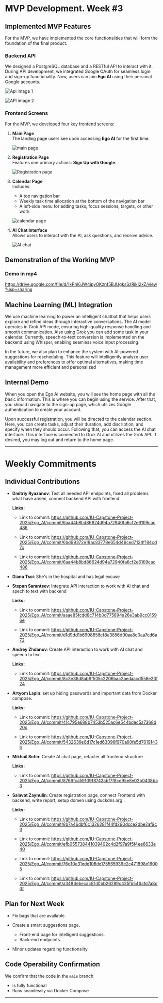 # MVP Development. Week #3

## Implemented MVP Features  

For the MVP, we have implemented the core functionalities that will form the foundation of the final product.  

### Backend API  
We designed a PostgreSQL database and a RESTful API to interact with it. During API development, we integrated Google OAuth for seamless login and sign-up functionality. Now, users can join **Ego AI** using their personal Google accounts.  

![Api image 1](https://github.com/setterwars/Capstone-project-2025/blob/main/API_page_1.png?raw=true)

![API image 2](https://github.com/setterwars/Capstone-project-2025/blob/main/API_page_2.png?raw=true)

### Frontend Screens  
For the MVP, we developed four key frontend screens:  

1. **Main Page**  
   The landing page users see upon accessing **Ego AI** for the first time.  

   ![main page](https://github.com/setterwars/Capstone-project-2025/blob/main/DEMO_main_page.png?raw=true)

2. **Registration Page**  
   Features one primary actions: **Sign Up with Google**.  

   ![Registration page](https://github.com/setterwars/Capstone-project-2025/blob/main/DEMO_auth_page.png?raw=true)

3. **Calendar Page**  
   Includes:  
   - A top navigation bar  
   - Weekly task time allocation at the bottom of the navigation bar  
   - A left-side menu for adding tasks, focus sessions, targets, or other work  

   ![calendar page](https://github.com/setterwars/Capstone-project-2025/blob/main/DEMO_calendar_page.png?raw=true)

4. **AI Chat Interface**  
   Allows users to interact with the AI, ask questions, and receive advice.  

   ![AI chat](https://github.com/setterwars/Capstone-project-2025/blob/main/DEMO_AI_chat.png?raw=true)

## Demonstration of the Working MVP  

### Demo in mp4
https://drive.google.com/file/d/1xPhl6JW4ipyOKznf5BJUgksSzRikI2xZ/view?usp=sharing

## Machine Learning (ML) Integration 

We use machine learning to power an intelligent chatbot that helps users explore and refine ideas through interactive conversations. The AI model operates in Grok API mode, ensuring high-quality response handling and smooth communication. Also using Grok you can add some task in your calendar. Currently, speech-to-text conversion is implemented on the backend using Whisper, enabling seamless voice input processing.

In the future, we also plan to enhance the system with AI-powered suggestions for rescheduling. This feature will intelligently analyze user availability and preferences to offer optimal alternatives, making time management more efficient and personalized

## Internal Demo  

When you open the Ego AI website, you will see the home page with all the basic information. This is where you can begin using the service. After that, you should navigate to the sign-up page, which utilizes Google authentication to create your account.

Upon successful registration, you will be directed to the calendar section. Here, you can create tasks, adjust their duration, add discription, and specify when they should occur.
Following that, you can access the AI chat interface. This interface is connected to Grok AI and utilizes the Grok API. If desired, you may log out and return to the home page.

---  

# Weekly Commitments  

## Individual Contributions  

- **Dmitriy Ryazanov**: Test all needed API endpoints, fixed all problems what have arisen, connect backend API with frontend

   **Links:**  

   - Link to commit: https://github.com/IU-Capstone-Project-2025/Ego_AI/commit/6aa44b8bd86624d94a72940fa6cf2e6109cac486

   - Link to commit: https://github.com/IU-Capstone-Project-2025/Ego_AI/commit/6bd99372e18ac83778e654d49ced7124f184cd7c

   - Link to commit: https://github.com/IU-Capstone-Project-2025/Ego_AI/commit/6aa44b8bd86624d94a72940fa6cf2e6109cac486

- **Diana Tsoi**:  She's in the hospital and has legal excuse

- **Stepan Sarantsev**: Integrate API interaction to work with AI chat and spech to text with backend

   **Links:** 

   - Link to commit: https://github.com/IU-Capstone-Project-2025/Ego_AI/commit/aaae85fcdd8c714b3d775894a26e3ab9cc01596e 

   - Link to commit: https://github.com/IU-Capstone-Project-2025/Ego_AI/commit/d1d9dd1b6998858cf8a3856d90aa8c0aa7cd6a72

- **Andrey Zhdanov**:   Create API interaction to work with AI chat and speech to text

   **Links:**

   - Link to commit: https://github.com/IU-Capstone-Project-2025/Ego_AI/commit/8c3e38d8ab6f505c2206bac2aedaacd556e23f24  

- **Artyom Lapin**:  set up hiding passwords and important data from Docker compose.

   **Links:**

   - Link to commit: https://github.com/IU-Capstone-Project-2025/Ego_AI/commit/41c795e688b7453b525ac6e544bdec5a7368d20d

   - Link to commit: https://github.com/IU-Capstone-Project-2025/Ego_AI/commit/5432639e6d17c1ed63096f970a90fe5d7019143b

- **Mikhail Sofin**:  Create AI chat page, refacter all frontend structure

   **Links:**  
   - Link to commit: https://github.com/IU-Capstone-Project-2025/Ego_AI/commit/8766fca59109f8742abf7f8ce95e8e02b0438ba3

- **Salavat Zaynulin**:  Create registration page, connect Frontend with backend, write report, setup domen using duckdns.org .

   **Links:**  
   - Link to commit: https://github.com/IU-Capstone-Project-2025/Ego_AI/commit/8b7a46dbf6c1326281f44fd290dcce2dbe2af9c0

   - Link to commit: https://github.com/IU-Capstone-Project-2025/Ego_AI/commit/efb055738441039402c4d2f97a9f5f4ee6633e40

   - Link to commit: https://github.com/IU-Capstone-Project-2025/Ego_AI/commit/76d10e31ede108de175565936e2c471898e16005

   - Link to commit: https://github.com/IU-Capstone-Project-2025/Ego_AI/commit/a3484ebecac81d0bb26289c435fb546afd7a8d0f

## Plan for Next Week  

- Fix bags that are available.

- Create a smart suggestions page.
  - Front-end page for intelligent suggestions.
  - Back-end endpoints.
  
- Minor updates regarding functionality.

## Code Operability Confirmation  

We confirm that the code in the `main` branch:  
- Is fully functional  
- Runs seamlessly via Docker Compose  

---